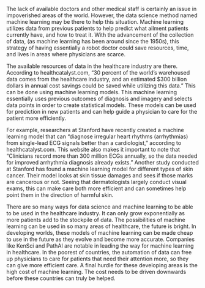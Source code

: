    The lack of available doctors and other medical staff is certainly an issue in impoverished areas of the world. However, the data science method named 
machine learning may be there to help this situation. Machine learning utilizes data from previous patients to help predict what ailment patients currently have, 
and how to treat it. With the advancement of the collection of data, (as machine learning has been around since the 1950s), this strategy of having essentially 
a robot doctor could save resources, time, and lives in areas where physicians are scarce. 

   The available resources of data in the healthcare industry are there. According to healthcatalyst.com, “30 percent of the world’s warehoused data comes from 
the healthcare industry, and an estimated $300 billion dollars in annual cost savings could be saved while utilizing this data.” This can be done using machine
learning models. This machine learning essentially uses previous outcomes of diagnosis and imagery and selects data points in order to create statistical models.
These models can be used for prediction in new patients and can help guide a physician to care for the patient more efficiently.

   For example, researchers at Stanford have recently created a machine learning model that can “diagnose irregular heart rhythms (arrhythmias) from single-lead 
ECG signals better than a cardiologist,” according to healthcatalyst.com. This website also makes it important to note that “Clinicians record more than 300 
million ECGs annually, so the data needed for improved arrhythmia diagnosis already exists.” Another study conducted at Stanford has found a machine learning 
model for different types of skin cancer. Their model looks at skin tissue damages and sees if those marks are cancerous or not. Seeing that dermatologists 
largely conduct visual exams, this can make care both more efficient and can sometimes help point them in the direction of harmful skin.

   There are so many ways for data science and machine learning to be able to be used in the healthcare industry. It can only grow exponentially as more patients
add to the stockpile of data. The possibilities of machine learning can be used in so many areas of healthcare, the future is bright. In developing worlds, these 
models of machine learning can be made cheap to use in the future as they evolve and become more accurate. Companies like KenSci and PathAI are notable in leading 
the way for machine learning in healthcare. In the poorest of countries, the automation of data can free up physicians to care for patients that need their 
attention more, so they can give more efficient care. A final hurdle for these developing areas is the high cost of machine learning. The cost needs to be 
driven downwards before these countries can truly be helped.
